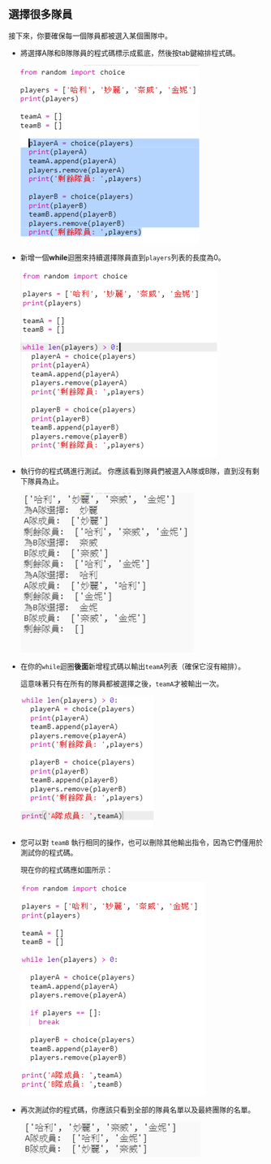 ## 選擇很多隊員

接下來，你要確保每一個隊員都被選入某個團隊中。

+ 將選擇A隊和B隊隊員的程式碼標示成藍底，然後按tab鍵縮排程式碼。
    
    ![截圖](images/team-loop-tab.png)

+ 新增一個**while**迴圈來持續選擇隊員直到`players`列表的長度為0。
    
    ![截圖](images/team-loop-while.png)

+ 執行你的程式碼進行測試。 你應該看到隊員們被選入A隊或B隊，直到沒有剩下隊員為止。
    
    ![截圖](images/team-loop-test.png)

+ 在你的`while`迴圈**後面**新增程式碼以輸出`teamA`列表（確保它沒有縮排）。
    
    這意味著只有在所有的隊員都被選擇之後，`teamA`才被輸出一次。
    
    ![截圖](images/team-teamA-paste.png)

+ 您可以對 `teamB` 執行相同的操作，也可以刪除其他輸出指令，因為它們僅用於測試你的程式碼。 
    
    現在你的程式碼應如圖所示：
    
    ![截圖](images/team-loop-finished.png)

+ 再次測試你的程式碼，你應該只看到全部的隊員名單以及最終團隊的名單。
    
    ![截圖](images/team-loop-finished-test.png)